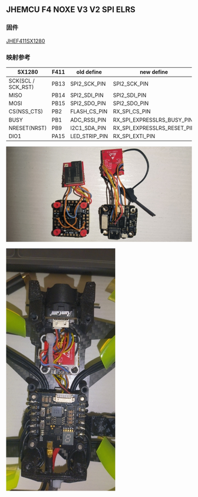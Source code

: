 ## JHEMCU F4 NOXE V3 V2 SPI ELRS

### 固件

[JHEF411SX1280](../betaflight/obj/)


### 映射参考

| SX1280             | F411 | old define    | new define                  |
| ------------------ | ---- | ------------- | --------------------------- |
| SCK(SCL / SCK_RST) | PB13 | SPI2_SCK_PIN  | SPI2_SCK_PIN                |
| MISO               | PB14 | SPI2_SDI_PIN  | SPI2_SDI_PIN                |
| MOSI               | PB15 | SPI2_SDO_PIN  | SPI2_SDO_PIN                |
| CS(NSS_CTS)        | PB2  | FLASH_CS_PIN  | RX_SPI_CS_PIN               |
| BUSY               | PB1  | ADC_RSSI_PIN  | RX_SPI_EXPRESSLRS_BUSY_PIN  |
| NRESET(NRST)       | PB9  | I2C1_SDA_PIN  | RX_SPI_EXPRESSLRS_RESET_PIN |
| DIO1               | PA15 | LED_STRIP_PIN | RX_SPI_EXTI_PIN             |


![](./img/20240603090338.png)

![](./img/20240603090301.png)

